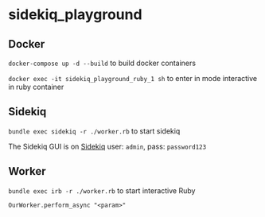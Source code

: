 # sidekiq_playground

## Docker

`docker-compose up -d --build` to build docker containers

`docker exec -it sidekiq_playground_ruby_1 sh` to enter in mode interactive in ruby container

## Sidekiq

`bundle exec sidekiq -r ./worker.rb` to start sidekiq

The Sidekiq GUI is on [Sidekiq](http:/localhost:3030)
user: `admin`, pass: `password123`

## Worker

`bundle exec irb -r ./worker.rb` to start interactive Ruby

`OurWorker.perform_async "<param>"`
